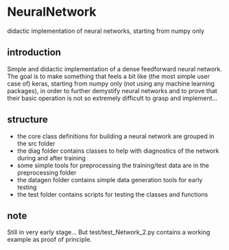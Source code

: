 # NeuralNetwork
didactic implementation of neural networks, starting from numpy only

## introduction
Simple and didactic implementation of a dense feedforward neural network.
The goal is to make something that feels a bit like (the most simple user case of) keras, starting from numpy only 
(not using any machine learning packages), in order to further demystify neural networks 
and to prove that their basic operation is not so extremely difficult to grasp and implement... 

## structure
- the core class definitions for building a neural network are grouped in the src folder
- the diag folder contains classes to help with diagnostics of the network during and after training
- some simple tools for preprocessing the training/test data are in the preprocessing folder
- the datagen folder contains simple data generation tools for early testing
- the test folder contains scripts for testing the classes and functions

## note
Still in very early stage...
But test/test_Network_2.py contains a working example as proof of principle.
